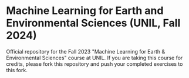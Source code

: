 # Machine Learning for Earth and Environmental Sciences (UNIL, Fall 2024)
Official repository for the Fall 2023 "Machine Learning for Earth &amp; Environmental Sciences" course at UNIL.  If you are taking this course for credits, please fork this repository and push your completed exercises to this fork.  
